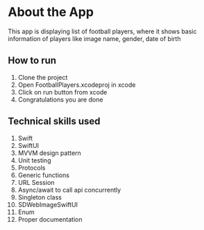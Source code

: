 # About the App
This app is displaying list of football players, where it shows basic information of players like image name, gender, date of birth

## How to run
1. Clone the project
2. Open FootballPlayers.xcodeproj in xcode
3. Click on run button from xcode
4. Congratulations you are done

## Technical skills used 
1. Swift
2. SwiftUI
3. MVVM design pattern
4. Unit testing
5. Protocols
6. Generic functions
7. URL Session
8. Async/await to call api concurrently 
9. Singleton class
10. SDWebImageSwiftUI
11. Enum
12. Proper documentation





